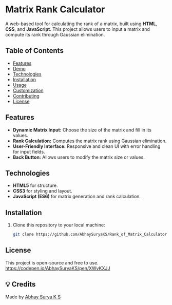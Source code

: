 # Matrix Rank Calculator

A web-based tool for calculating the rank of a matrix, built using **HTML**, **CSS**, and **JavaScript**. This project allows users to input a matrix and compute its rank through Gaussian elimination.

## Table of Contents
- [Features](#features)
- [Demo](#demo)
- [Technologies](#technologies)
- [Installation](#installation)
- [Usage](#usage)
- [Customization](#customization)
- [Contributing](#contributing)
- [License](#license)

## Features

- **Dynamic Matrix Input:** Choose the size of the matrix and fill in its values.
- **Rank Calculation:** Computes the matrix rank using Gaussian elimination.
- **User-Friendly Interface:** Responsive and clean UI with error handling for input fields.
- **Back Button:** Allows users to modify the matrix size or values.

## Technologies

- **HTML5** for structure.
- **CSS3** for styling and layout.
- **JavaScript (ES6)** for matrix generation and rank calculation.

## Installation

1. Clone this repository to your local machine:
   ```bash
   git clone https://github.com/AbhaySuryaKS/Rank_of_Matrix_Calculator.git
## License

This project is open-source and free to use.
https://codepen.io/AbhaySuryaKS/pen/XWvKXJJ

## 💡 Credits

Made by [Abhay Surya K S](https://github.com/AbhaySuryaKS/) 
